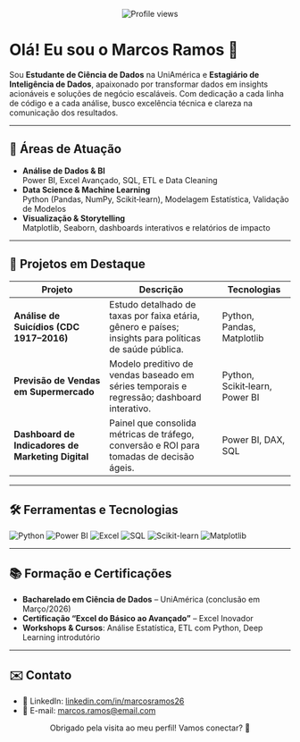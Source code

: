 <p align="center">
  <img src="https://komarev.com/ghpvc/?username=marcosramos26&color=0e75b6" alt="Profile views"/>
</p>

# Olá! Eu sou o Marcos Ramos 👋

Sou **Estudante de Ciência de Dados** na UniAmérica e **Estagiário de Inteligência de Dados**, apaixonado por transformar dados em insights acionáveis e soluções de negócio escaláveis. Com dedicação a cada linha de código e a cada análise, busco excelência técnica e clareza na comunicação dos resultados.

---

## 🚀 Áreas de Atuação

- **Análise de Dados & BI**  
  Power BI, Excel Avançado, SQL, ETL e Data Cleaning  
- **Data Science & Machine Learning**  
  Python (Pandas, NumPy, Scikit‑learn), Modelagem Estatística, Validação de Modelos  
- **Visualização & Storytelling**  
  Matplotlib, Seaborn, dashboards interativos e relatórios de impacto  

---

## 🎯 Projetos em Destaque

| Projeto                                             | Descrição                                                                                 | Tecnologias                          |
| --------------------------------------------------- | ----------------------------------------------------------------------------------------- | ------------------------------------ |
| **Análise de Suicídios (CDC 1917–2016)**            | Estudo detalhado de taxas por faixa etária, gênero e países; insights para políticas de saúde pública. | Python, Pandas, Matplotlib           |
| **Previsão de Vendas em Supermercado**              | Modelo preditivo de vendas baseado em séries temporais e regressão; dashboard interativo.  | Python, Scikit‑learn, Power BI       |
| **Dashboard de Indicadores de Marketing Digital**   | Painel que consolida métricas de tráfego, conversão e ROI para tomadas de decisão ágeis.   | Power BI, DAX, SQL                   |

---

## 🛠 Ferramentas e Tecnologias

<p>
  <img src="https://img.shields.io/badge/Python-3670A0?style=flat-square&logo=python&logoColor=white" alt="Python"/>
  <img src="https://img.shields.io/badge/Power%20BI-F2C811?style=flat-square&logo=powerbi&logoColor=white" alt="Power BI"/>
  <img src="https://img.shields.io/badge/Excel-217346?style=flat-square&logo=microsoft-excel&logoColor=white" alt="Excel"/>
  <img src="https://img.shields.io/badge/SQL-4479A1?style=flat-square&logo=postgresql&logoColor=white" alt="SQL"/>
  <img src="https://img.shields.io/badge/Scikit--learn-F7931E?style=flat-square&logo=scikit-learn&logoColor=white" alt="Scikit-learn"/>
  <img src="https://img.shields.io/badge/Matplotlib-11557C?style=flat-square&logo=matplotlib&logoColor=white" alt="Matplotlib"/>
</p>

---

## 📚 Formação e Certificações

- **Bacharelado em Ciência de Dados** – UniAmérica (conclusão em Março/2026)  
- **Certificação “Excel do Básico ao Avançado”** – Excel Inovador  
- **Workshops & Cursos**: Análise Estatística, ETL com Python, Deep Learning introdutório

---

## ✉️ Contato

- 🔗 LinkedIn: [linkedin.com/in/marcosramos26](https://www.linkedin.com/in/marcosramos26)  
- 📧 E-mail: marcos.ramos@email.com

<p align="center">
  Obrigado pela visita ao meu perfil! Vamos conectar? 🤝
</p>
